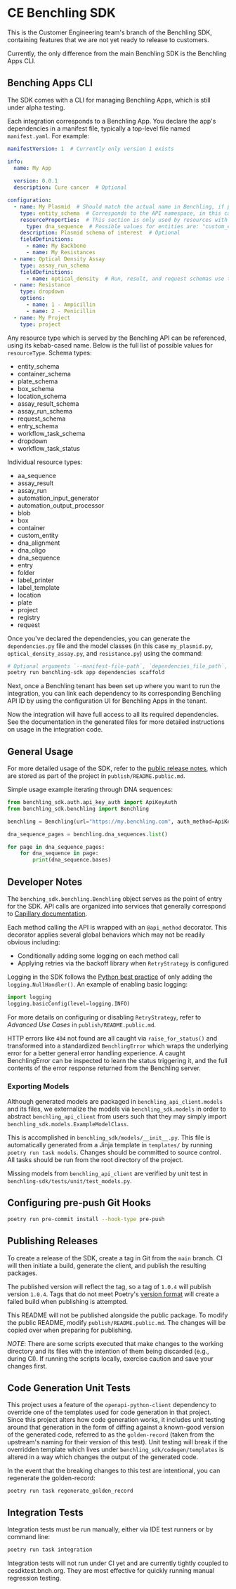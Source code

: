 # CE Benchling SDK

This is the Customer Engineering team's branch of the Benchling SDK, containing features that we are not yet ready to release to customers.

Currently, the only difference from the main Benchling SDK is the Benchling Apps CLI.

## Benching Apps CLI
The SDK comes with a CLI for managing Benchling Apps, which is still under alpha testing.

Each integration corresponds to a Benchling App. You declare the app's dependencies in a manifest file, typically a top-level file named `manifest.yaml`. For example:
```yaml
manifestVersion: 1  # Currently only version 1 exists

info:
  name: My App
  
  version: 0.0.1
  description: Cure cancer  # Optional

configuration:
  - name: My Plasmid  # Should match the actual name in Benchling, if possible, as apps tries to find the dependency by name
    type: entity_schema  # Corresponds to the API namespace, in this case /entity-schemas
    resourceProperties:  # This section is only used by resources with resourceType "entity-schema"
      type: dna_sequence  # Possible values for entities are: "custom_entity", "dna_sequence", or "aa_sequence"
    description: Plasmid schema of interest  # Optional
    fieldDefinitions:
      - name: My Backbone
      - name: My Resistances
  - name: Optical Density Assay
    type: assay_run_schema
    fieldDefinitions:
      - name: optical_density  # Run, result, and request schemas use the snake-cased "warehouse name"
  - name: Resistance
    type: dropdown
    options:
      - name: 1 - Ampicillin
      - name: 2 - Penicillin
  - name: My Project
    type: project
```
Any resource type which is served by the Benchling API can be referenced, using its kebab-cased name. Below is the full list of possible values for `resourceType`. Schema types:
- entity_schema
- container_schema
- plate_schema
- box_schema
- location_schema
- assay_result_schema
- assay_run_schema
- request_schema
- entry_schema
- workflow_task_schema
- dropdown
- workflow_task_status

Individual resource types:
- aa_sequence
- assay_result
- assay_run
- automation_input_generator
- automation_output_processor
- blob
- box
- container
- custom_entity
- dna_alignment
- dna_oligo
- dna_sequence
- entry
- folder
- label_printer
- label_template
- location
- plate
- project
- registry
- request

Once you've declared the dependencies, you can generate the `dependencies.py` file and the model classes (in this case `my_plasmid.py`, `optical_density_assay.py`, and `resistance.py`) using the command:
```bash
# Optional arguments `--manifest-file-path`, `dependencies_file_path`, `model_directory_path` to specify the exact paths
poetry run benchling-sdk app dependencies scaffold
```

Next, once a Benchling tenant has been set up where you want to run the integration, you can link each dependency to its corresponding Benchling API ID by using the configuration UI for Benchling Apps in the tenant.

Now the integration will have full access to all its required dependencies. See the documentation in the generated files for more detailed instructions on usage in the integration code.

## General Usage

For more detailed usage of the SDK, refer to the [public release notes](https://pypi.org/project/benchling-sdk/), which are stored as part of the project 
in `publish/README.public.md`.

Simple usage example iterating through DNA sequences:

```python
from benchling_sdk.auth.api_key_auth import ApiKeyAuth
from benchling_sdk.benchling import Benchling

benchling = Benchling(url="https://my.benchling.com", auth_method=ApiKeyAuth("api_key"))

dna_sequence_pages = benchling.dna_sequences.list()

for page in dna_sequence_pages:
    for dna_sequence in page:
        print(dna_sequence.bases)
```

## Developer Notes

The `benching_sdk.benchling.Benchling` object serves as the point of entry for the SDK. API calls are organized into
services that generally correspond to [Capillary documentation](https://docs.benchling.com/reference).

Each method calling the API is wrapped with an `@api_method` decorator. This decorator applies several global
behaviors which may not be readily obvious including:
* Conditionally adding some logging on each method call
* Applying retries via the backoff library when `RetryStrategy` is configured

Logging in the SDK follows the [Python best practice](https://docs.python-guide.org/writing/logging/#logging-in-a-library)
of only adding the `logging.NullHandler()`. An example of enabling basic logging:

```python
import logging
logging.basicConfig(level=logging.INFO)
```

For more details on configuring or disabling `RetryStrategy`, refer to *Advanced Use Cases* in `publish/README.public.md`.

HTTP errors like `404` not found are all caught via `raise_for_status()` and transformed into
a standardized `BenchlingError` which wraps the underlying error for a better general error handling experience.
A caught BenchlingError can be inspected to learn the status triggering it, and the full contents of the error 
response returned from the Benchling server.

### Exporting Models

Although generated models are packaged in `benchling_api_client.models` 
and its files, we externalize the models via `benchling_sdk.models` in
order to abstract `benchling_api_client` from users such that they may
simply import `benchling_sdk.models.ExampleModelClass`.

This is accomplished in `benchling_sdk/models/__init__.py`. This file
is automatically generated from a Jinja template in `templates/` by 
running `poetry run task models`. Changes should be committed to source
control. All tasks should be run from the root directory of the project.

Missing models from `benchling_api_client` are verified by unit
test in `benchling-sdk/tests/unit/test_models.py`.

## Configuring pre-push Git Hooks

```bash
poetry run pre-commit install --hook-type pre-push
```

## Publishing Releases

To create a release of the SDK, create a tag in Git from the `main` branch. CI will then
initiate a build, generate the client, and publish the resulting packages.

The published version will reflect the tag, so a tag of `1.0.4` will publish version `1.0.4`. Tags that do not meet
Poetry's [version format](https://semver.org/) will create a failed build when publishing is attempted.

This README will not be published alongside the public package. To modify the public README, modify 
`publish/README.public.md`. The changes will be copied over when preparing for publishing.

*NOTE*: There are some scripts executed that make changes to the working directory and its files with the intention
of them being discarded (e.g., during CI). If running the scripts locally, exercise caution and save your changes
first.

## Code Generation Unit Tests

This project uses a feature of the `openapi-python-client` dependency to override one of the templates used for code 
generation in that project.  Since this project alters how code generation works, it includes unit testing around that
generation in the form of diffing against a known-good version of the generated code, referred to as the `golden-record`
(taken from the upstream's naming for their version of this test).  Unit testing will break if the overridden template 
which lives under `benchling_sdk/codegen/templates` is altered in a way which changes the output of the generated code.

In the event that the breaking changes to this test are intentional, you can regenerate the golden-record:

```
poetry run task regenerate_golden_record
```

## Integration Tests

Integration tests must be run manually, either via IDE test runners or by command line:

```bash
poetry run task integration
```

Integration tests will not run under CI yet and are currently tightly coupled to cesdktest.bnch.org. They
are most effective for quickly running manual regression testing.
